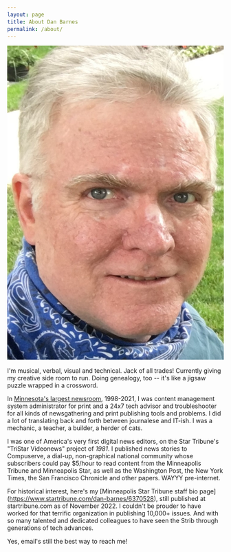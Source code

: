 ```yaml
---
layout: page
title: About Dan Barnes
permalink: /about/
---
```


<img class="col one right" src="/img/prof_pic.jpg">

I'm musical, verbal, visual and technical. Jack of all trades! Currently giving my creative side room to run. Doing genealogy, too -- it's like a jigsaw puzzle wrapped in a crossword.

In [Minnesota's largest newsroom](https://startribune.com), 1998-2021, I was content management system administrator for print and a 24x7 tech advisor and troubleshooter for all kinds of newsgathering and print publishing tools and problems. I did a lot of translating back and forth between journalese and IT-ish. I was a mechanic, a teacher, a builder, a herder of cats.

I was one of America's very first digital news editors, on the Star Tribune's "TriStar Videonews" project of *1981*. I published news stories to Compuserve, a dial-up, non-graphical national community whose subscribers could pay $5/hour to read content from the Minneapolis Tribune and Minneapolis Star, as well as the Washington Post, the New York Times, the San Francisco Chronicle and other papers. WAYYY pre-internet.


<span class="contacticon center">
	<a href="mailto:dan@danbarnes.net"><i class="fa fa-envelope-square"></i></a>
	<a href="https://danbarnes.github.io" target="_blank"><i class="fa fa-github-square"></i></a>
	<a href="https://www.linkedin.com/in/danielmartinbarnes/" target="_blank"><i class="fa fa-linkedin-square"></i></a>
	<a href="https://twitter.com/danbarnes" target="_blank"><i class="fa fa-twitter-square"></i></a>
	<a href="https://mstdn.social/@danbarnes" target="_blank"><i class="fa fa-brands fa-mastodon"></i></a>
	<a href="https://post.news/danbarnes" target="   [post.news]"><i class="fa-solid fa-cloud-plus"></i></a></span>

For historical interest, here's my [Minneapolis Star Tribune staff bio page] (https://www.startribune.com/dan-barnes/6370528), still published at startribune.com as of November 2022. I couldn't be prouder to have worked for that terrific organization in publishing 10,000+ issues. And with so many talented and dedicated colleagues to have seen the Strib through generations of tech advances. 
		
<div class="col three caption">
	Yes, email's still the best way to reach me!
</div>
